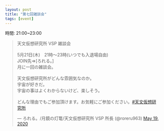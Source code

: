 ```yaml
---
layout: post
title: "第七回雑談会"
tags: [event]
---
```


時間: 21:00~23:00

<blockquote class="twitter-tweet"><p lang="ja" dir="ltr">天文仮想研究所 VSP 雑談会<br><br>5月21日(木)　21時～23時(いつでも入退場自由)<br>JOIN先⇒[ろれる。]<br>月に一回の雑談会。<br><br>天文仮想研究所がどんな雰囲気なのか。<br>宇宙が好きだ。<br>宇宙の事はよくわからないけど、楽しそう。<br><br>どんな理由でもご参加頂けます。お気軽にご参加ください。<a href="https://twitter.com/hashtag/%E5%A4%A9%E6%96%87%E4%BB%AE%E6%83%B3%E7%A0%94%E7%A9%B6%E6%89%80?src=hash&amp;ref_src=twsrc%5Etfw">#天文仮想研究所</a></p>&mdash; ろれる。/月鏡の灯篭/天文仮想研究所 VSP 所長 (@roreru963) <a href="https://twitter.com/roreru963/status/1262755560438460424?ref_src=twsrc%5Etfw">May 19, 2020</a></blockquote> <script async src="https://platform.twitter.com/widgets.js" charset="utf-8"></script>